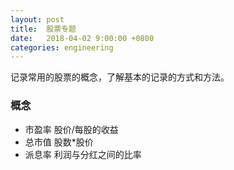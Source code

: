 ```yaml
---
layout: post
title:  股票专题
date:   2018-04-02 9:00:00 +0800
categories: engineering
---
```

记录常用的股票的概念，了解基本的记录的方式和方法。
### 概念

- 市盈率 股价/每股的收益
- 总市值 股数*股价
- 派息率 利润与分红之间的比率
